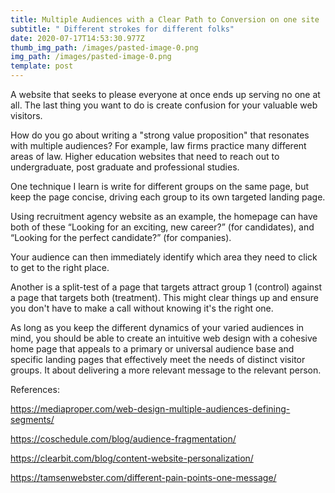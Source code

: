 ```yaml
---
title: Multiple Audiences with a Clear Path to Conversion on one site
subtitle: " Different strokes for different folks"
date: 2020-07-17T14:53:30.977Z
thumb_img_path: /images/pasted-image-0.png
img_path: /images/pasted-image-0.png
template: post
---
```

A website that seeks to please everyone at once ends up serving no one at all. The last thing you want to do is create confusion for your valuable web visitors. 

How do you go about writing a "strong value proposition" that resonates with multiple audiences? For example, law firms practice many different areas of law. Higher education websites that need to reach out to undergraduate, post graduate and professional studies.

One technique I learn is write for different groups on the same page, but keep the page concise, driving each group to its own targeted landing page. 

Using recruitment agency website as an example, the homepage can have both of these
“Looking for an exciting, new career?” (for candidates), and
“Looking for the perfect candidate?” (for companies).

Your audience can then immediately identify which area they need to click to get to the right place.

Another is a split-test of a page that targets attract group 1 (control) against a page that targets both (treatment). This might clear things up and ensure you don't have to make a call without knowing it's the right one.

As long as you keep the different dynamics of your varied audiences in mind, you should be able to create an intuitive web design with a cohesive home page that appeals to a primary or universal audience base and specific landing pages that effectively meet the needs of distinct visitor groups. It about delivering a more relevant message to the relevant person.

References:

https://mediaproper.com/web-design-multiple-audiences-defining-segments/

https://coschedule.com/blog/audience-fragmentation/

https://clearbit.com/blog/content-website-personalization/

https://tamsenwebster.com/different-pain-points-one-message/




